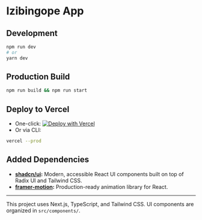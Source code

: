 # Izibingope App

## Development

```bash
npm run dev
# or
yarn dev
```

## Production Build

```bash
npm run build && npm run start
```

## Deploy to Vercel

- One-click: [![Deploy with Vercel](https://vercel.com/button)](https://vercel.com/new)
- Or via CLI:

```bash
vercel --prod
```

## Added Dependencies

- **[shadcn/ui](https://ui.shadcn.com/):** Modern, accessible React UI components built on top of Radix UI and Tailwind CSS.
- **[framer-motion](https://www.framer.com/motion/):** Production-ready animation library for React.

---

This project uses Next.js, TypeScript, and Tailwind CSS. UI components are organized in `src/components/`.
